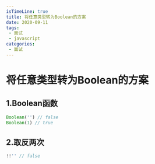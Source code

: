 ```yaml
---
isTimeLine: true
title: 将任意类型转为Boolean的方案
date: 2020-09-11
tags:
 - 面试
 - javascript
categories:
 - 面试
---
```

# 将任意类型转为Boolean的方案

## 1.Boolean函数
```js
Boolean('') // false
Boolean(1) // true
```

## 2.取反两次
```js
!!'' // false
```

